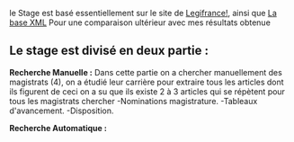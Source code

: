 le Stage est basé essentiellement sur le site de [Legifrance!](https://www.legifrance.gouv.fr/), ainsi que [La base XML]( https://www.steinertriples.fr/ncohen/data/nominations_JORF/) Pour une comparaison ultérieur avec mes résultats obtenue

Le stage est divisé en deux partie :
  ------------------------------------

**Recherche Manuelle :**
Dans cette partie on a chercher manuellement des magistrats (4), on a étudié leur carrière pour extraire tous les articles dont ils figurent de ceci on a su que ils existe 2 à 3 articles qui se répètent pour tous les magistrats chercher
-Nominations magistrature.
-Tableaux d'avancement.
-Disposition.


**Recherche Automatique :**
